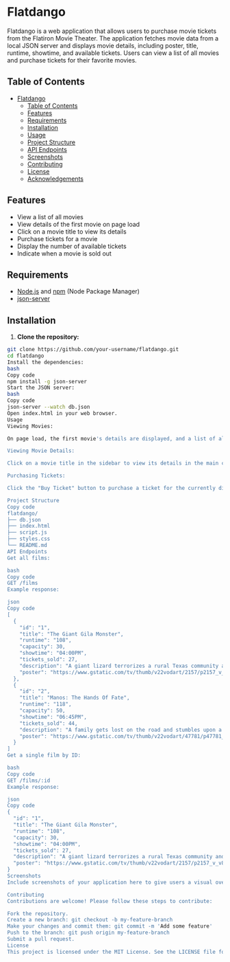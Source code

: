 # Flatdango

Flatdango is a web application that allows users to purchase movie tickets from the Flatiron Movie Theater. The application fetches movie data from a local JSON server and displays movie details, including poster, title, runtime, showtime, and available tickets. Users can view a list of all movies and purchase tickets for their favorite movies.

## Table of Contents

- [Flatdango](#flatdango)
  - [Table of Contents](#table-of-contents)
  - [Features](#features)
  - [Requirements](#requirements)
  - [Installation](#installation)
  - [Usage](#usage)
  - [Project Structure](#project-structure)
  - [API Endpoints](#api-endpoints)
  - [Screenshots](#screenshots)
  - [Contributing](#contributing)
  - [License](#license)
  - [Acknowledgements](#acknowledgements)

## Features

- View a list of all movies
- View details of the first movie on page load
- Click on a movie title to view its details
- Purchase tickets for a movie
- Display the number of available tickets
- Indicate when a movie is sold out

## Requirements

- [Node.js](https://nodejs.org/) and [npm](https://www.npmjs.com/) (Node Package Manager)
- [json-server](https://github.com/typicode/json-server)

## Installation

1. **Clone the repository:**

```bash
git clone https://github.com/your-username/flatdango.git
cd flatdango
Install the dependencies:
bash
Copy code
npm install -g json-server
Start the JSON server:
bash
Copy code
json-server --watch db.json
Open index.html in your web browser.
Usage
Viewing Movies:

On page load, the first movie's details are displayed, and a list of all movies is shown on the left sidebar.

Viewing Movie Details:

Click on a movie title in the sidebar to view its details in the main content area.

Purchasing Tickets:

Click the "Buy Ticket" button to purchase a ticket for the currently displayed movie. The number of available tickets will decrease accordingly. If no tickets are available, the button will display "Sold Out".

Project Structure
Copy code
flatdango/
├── db.json
├── index.html
├── script.js
├── styles.css
└── README.md
API Endpoints
Get all films:

bash
Copy code
GET /films
Example response:

json
Copy code
[
  {
    "id": "1",
    "title": "The Giant Gila Monster",
    "runtime": "108",
    "capacity": 30,
    "showtime": "04:00PM",
    "tickets_sold": 27,
    "description": "A giant lizard terrorizes a rural Texas community and a heroic teenager attempts to destroy the creature.",
    "poster": "https://www.gstatic.com/tv/thumb/v22vodart/2157/p2157_v_v8_ab.jpg"
  },
  {
    "id": "2",
    "title": "Manos: The Hands Of Fate",
    "runtime": "118",
    "capacity": 50,
    "showtime": "06:45PM",
    "tickets_sold": 44,
    "description": "A family gets lost on the road and stumbles upon a hidden, underground, devil-worshiping cult led by the fearsome Master and his servant Torgo.",
    "poster": "https://www.gstatic.com/tv/thumb/v22vodart/47781/p47781_v_v8_ac.jpg"
  }
]
Get a single film by ID:

bash
Copy code
GET /films/:id
Example response:

json
Copy code
{
  "id": "1",
  "title": "The Giant Gila Monster",
  "runtime": "108",
  "capacity": 30,
  "showtime": "04:00PM",
  "tickets_sold": 27,
  "description": "A giant lizard terrorizes a rural Texas community and a heroic teenager attempts to destroy the creature.",
  "poster": "https://www.gstatic.com/tv/thumb/v22vodart/2157/p2157_v_v8_ab.jpg"
}
Screenshots
Include screenshots of your application here to give users a visual overview of the app.

Contributing
Contributions are welcome! Please follow these steps to contribute:

Fork the repository.
Create a new branch: git checkout -b my-feature-branch
Make your changes and commit them: git commit -m 'Add some feature'
Push to the branch: git push origin my-feature-branch
Submit a pull request.
License
This project is licensed under the MIT License. See the LICENSE file for details.

